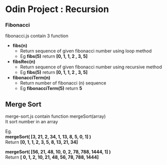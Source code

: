 # Odin Project : Recursion

### Fibonacci

fibonacci.js contain 3 function

- **fibs(n)**
  - Return sequence of given fibonacci number using loop method
  - Eg **fibs(5)** return **[0, 1, 1, 2 , 3, 5]**
- **fibsRec(n)**
  - Return sequence of given fibonacci number using recursive method
  - Eg **fibs(5)** return **[0, 1, 1, 2 , 3, 5]**
- **fibonacciTerm(n)**
  - Return number of fibonacci (n) sequence
  - Eg **fibonacciTerm(5)** return **5**

## Merge Sort

merge-sort.js contain function mergeSort(array) <br>
It sort number in an array<br>

Eg. <br>
**mergeSort( [3, 21, 2, 34, 1, 13, 8, 5, 0, 1] )**<br>
Return **[0, 1, 1, 2, 3, 5, 8, 13, 21, 34]** <br>

**mergeSort( [56, 21, 48, 10, 0, 2, 78, 788, 1444, 1] )**<br>
Return **[ 0, 1, 2, 10, 21, 48, 56, 78, 788, 1444]**
